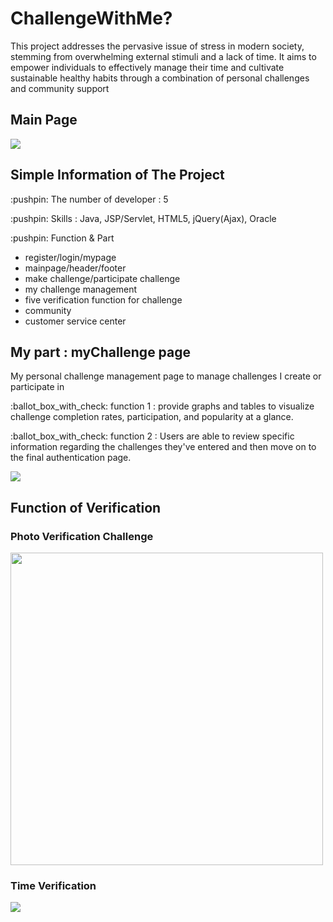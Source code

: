 <div class ="maina">
  <h1>ChallengeWithMe?</h1>
<p>
  This project addresses the pervasive issue of stress in modern society, stemming from overwhelming external stimuli and a lack of time. It aims to empower individuals to effectively manage their time and cultivate sustainable healthy habits through a combination of personal challenges and community support
</p>
<h2>Main Page</h2>
<p>
  <img src = "https://github.com/user-attachments/assets/3cb7bf46-4740-4d67-bcbe-51a895db4e57">
</p>
</div>
<div>
  <h2>Simple Information of The Project</h2>
    
<p>:pushpin: The number of developer : 5 </p>
<p>:pushpin: Skills : Java, JSP/Servlet, HTML5, jQuery(Ajax), Oracle</p>
<P>:pushpin: Function & Part 
  <ul>
    <li>register/login/mypage</li>
    <li>mainpage/header/footer</li>
    <li>make challenge/participate challenge</li>
    <li>my challenge management</li>
    <li>five verification function for challenge</li>
    <li>community</li>
    <li>customer service center</li>
  </ul>
</P>
</div>
<div class="mychallenge">
<h2>My part : myChallenge page</h2>
<p>My personal challenge management page to manage challenges I create or participate in</p>
  <p>:ballot_box_with_check: function 1 : provide graphs and tables to visualize challenge completion rates, participation, and popularity at a glance.</p>
  <p>:ballot_box_with_check: function 2 : Users are able to review specific information regarding the challenges they've entered and then move on to the final authentication page. </p>
 <img src="https://github.com/user-attachments/assets/bb9af9d2-05cb-410e-8b7c-2c418ff64b39">
</div>

<div class="mychalleng_function">
  <h2>Function of Verification</h2>
  
<div class="photo">
<h3>Photo Verification Challenge</h2>

<img src="https://github.com/user-attachments/assets/251f9f66-fdcd-4813-a6b5-111cbd4b22f0" width=500>

</div>

<div>
  <h3>Time Verification</h2>
  <img src="https://github.com/user-attachments/assets/a131bf0f-0b91-4fba-a6c5-109714b8088d">

</div>

</div>
